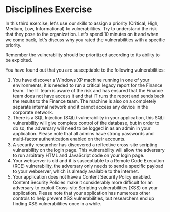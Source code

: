 # Disciplines Exercise
In this third exercise, let's use our skills to assign a priority (Critical, High, Medium, Low, Informational) to vulnerabilities.  Try to understand the risk that they pose to the organization.  Let's spend 10 minutes on it and when we come back, let's discuss why you rated the vulnerabilities with a specific priority.

Remember the vulnerability should be prioritized according to its ability to be exploited.

You have found out that you are susceptiable to the following vulnerabilities:
1. You have discover a Windows XP machine running in one of your environments, it is needed to run a critical legacy report for the Finance team. The IT team is aware of the risk and has ensured that the Finance team does not have access it and that IT runs the report and sends back the results to the Finance team.  The machine is also on a completely separate internal network and it cannot access any device in the corporate network.  
2. There is a SQL Injection (SQLi) vulnerability in your application, this SQLi vulnerability will give complete control of the database, but in order to do so, the adversary will need to be logged in as an admin in your application.  Please note that all admins have strong passwords and multi-factor authentication enabled on their accounts.
3. A security researcher has discovered a reflective cross-site scripting vulnerability on the login page.  This vulnerability will allow the adversary to run arbitrary HTML and JavaScript code on your login page.
4. Your webserver is old and it is susceptiable to a Remote Code Execution (RCE) vulnerability, the adversary only needs to send a specific payload to your webserver, which is already available to the internet.
5. Your application does not have a Content Security Policy enabled.  Content Security Policies make it considerably more difficult for an adversary to exploit Cross-site Scripting vulnerabilities (XSS) on your application.  Please note that your application has numerous other controls to help prevent XSS vulnerabilities, but researchers end up finding XSS vulnerabilities once in a while.
